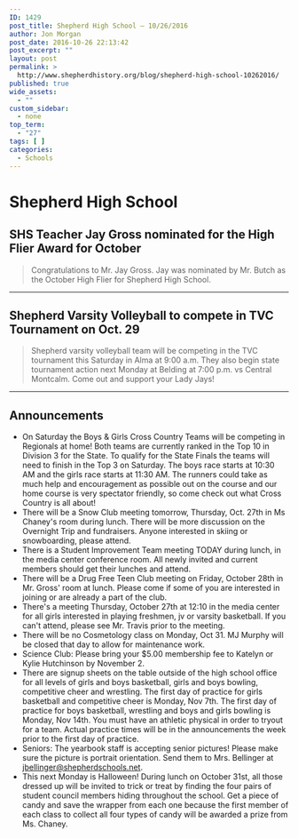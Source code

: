 ```yaml
---
ID: 1429
post_title: Shepherd High School – 10/26/2016
author: Jon Morgan
post_date: 2016-10-26 22:13:42
post_excerpt: ""
layout: post
permalink: >
  http://www.shepherdhistory.org/blog/shepherd-high-school-10262016/
published: true
wide_assets:
  - ""
custom_sidebar:
  - none
top_term:
  - "27"
tags: [ ]
categories:
  - Schools
---
```

# Shepherd High School

## SHS Teacher Jay Gross nominated for the High Flier Award for October


> Congratulations to Mr. Jay Gross. Jay was nominated by Mr. Butch as the October High Flier for Shepherd High School.

- - -
## Shepherd Varsity Volleyball to compete in TVC Tournament on Oct. 29

> Shepherd varsity volleyball team will be competing in the TVC tournament this Saturday in Alma at 9:00 a.m. They also begin state tournament action next Monday at Belding at 7:00 p.m. vs Central Montcalm. Come out and support your Lady Jays!
- - -

## Announcements
- On Saturday the Boys &amp; Girls Cross Country Teams will be competing in Regionals at home! Both teams are currently ranked in the Top 10 in Division 3 for the State. To qualify for the State Finals the teams will need to finish in the Top 3 on Saturday. The boys race starts at 10:30 AM and the girls race starts at 11:30 AM. The runners could take as much help and encouragement as possible out on the course and our home course is very spectator friendly, so come check out what Cross Country is all about!
- There will be a Snow Club meeting tomorrow, Thursday, Oct. 27th in Ms Chaney's room during lunch. There will be more discussion on the Overnight Trip and fundraisers. Anyone interested in skiing or snowboarding, please attend.
- There is a Student Improvement Team meeting TODAY during lunch, in the media center conference room. All newly invited and current members should get their lunches and attend.
- There will be a Drug Free Teen Club meeting on Friday, October 28th in Mr. Gross' room at lunch. Please come if some of you are interested in joining or are already a part of the club.
- There's a meeting Thursday, October 27th at 12:10 in the media center for all girls interested in playing freshmen, jv or varsity basketball. If you can't attend, please see Mr. Travis prior to the meeting.
- There will be no Cosmetology class on Monday, Oct 31. MJ Murphy will be closed that day to allow for maintenance work.
- Science Club: Please bring your $5.00 membership fee to Katelyn or Kylie Hutchinson by November 2.
- There are signup sheets on the table outside of the high school office for all levels of girls and boys basketball, girls and boys bowling, competitive cheer and wrestling. The first day of practice for girls basketball and competitive cheer is Monday, Nov 7th. The first day of practice for boys basketball, wrestling and boys and girls bowling is Monday, Nov 14th. You must have an athletic physical in order to tryout for a team. Actual practice times will be in the announcements the week prior to the first day of practice.
- Seniors: The yearbook staff is accepting senior pictures! Please make sure the picture is portrait orientation. Send them to Mrs. Bellinger at jbellinger@shepherdschools.net.
- This next Monday is Halloween! During lunch on October 31st, all those dressed up will be invited to trick or treat by finding the four pairs of student council members hiding throughout the school. Get a piece of candy and save the wrapper from each one because the first member of each class to collect all four types of candy will be awarded a prize from Ms. Chaney.